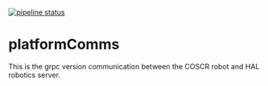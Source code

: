 [![pipeline status](https://gitlab.com/innotecuk/grpc-comms/badges/master/pipeline.svg)](https://gitlab.com/innotecuk/grpc-comms/commits/master)

# platformComms

This is the grpc version communication between the COSCR robot and HAL robotics server.

